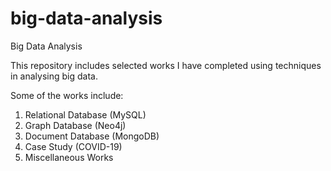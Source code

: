 # big-data-analysis
Big Data Analysis

This repository includes selected works I have completed using techniques in analysing big data. 

Some of the works include:
  1. Relational Database (MySQL)
  2. Graph Database (Neo4j)
  3. Document Database (MongoDB)
  4. Case Study (COVID-19)
  5. Miscellaneous Works
